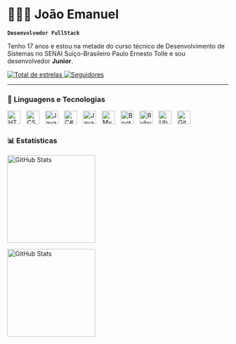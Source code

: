 # 👩🏻‍💻 João Emanuel

**`Desenvolvedor FullStack`**

Tenho 17 anos e estou na metade do curso técnico de Desenvolvimento de Sistemas no SENAI Suíço-Brasileiro Paulo Ernesto Tolle e sou desenvolvedor <strong>Junior</strong>.<br>

<p>
    <a href="https://github.com/JoaoNascimento1802?tab=repositories&sort=stargazers">
        <img 
            alt="Total de estrelas" 
            title="Total de estrelas GitHub" 
            src="https://custom-icon-badges.demolab.com/github/stars/JoaoNascimento1802?color=55960c&style=for-the-badge&labelColor=488207&logo=star&label=estrelas"
        />
    </a>
    <a href="https://github.com/JoaoNascimento1802?tab=followers">
        <img 
            alt="Seguidores" 
            title="Me siga no GitHub" 
            src="https://custom-icon-badges.demolab.com/github/followers/JoaoNascimento1802?color=236ad3&labelColor=1155ba&style=for-the-badge&logo=github&label=Seguidores&logoColor=white"
        />
    </a>
</p>

---

### 🤖 Linguagens e Tecnologias

<img 
    align="left" 
    alt="HTML"
    title="HTML" 
    width="30px" 
    style="padding-right: 10px;" 
    src="https://cdn.jsdelivr.net/gh/devicons/devicon@latest/icons/html5/html5-original.svg" 
/>
<img 
    align="left" 
    alt="CSS" 
    title="CSS"
    width="30px" 
    style="padding-right: 10px;" 
    src="https://cdn.jsdelivr.net/gh/devicons/devicon@latest/icons/css3/css3-original.svg" 
/>
<img 
    align="left" 
    alt="JavaScript" 
    title="JavaScript"
    width="30px" 
    style="padding-right: 10px;" 
    src="https://cdn.jsdelivr.net/gh/devicons/devicon@latest/icons/javascript/javascript-original.svg" 
/>
<img 
    align="left" 
    alt="C#"
    title="C#" 
    width="30px" 
    style="padding-right: 10px;" 
    src="https://icongr.am/devicon/csharp-original.svg?size=128&color=currentColor" 
/>
<img 
    align="left" 
    alt="Java"
    title="Java" 
    width="30px" 
    style="padding-right: 10px;" 
    src="https://icongr.am/devicon/java-original-wordmark.svg?size=128&color=currentColor" 
/>
<img 
    align="left" 
    alt="MySQL" 
    title="MySQL"
    width="30px" 
    style="padding-right: 10px;" 
    src="https://icongr.am/devicon/mysql-original-wordmark.svg?size=128&color=currentColor" 
/>
<img 
    align="left" 
    alt="Bootstrap"
    title="Bootstrap" 
    width="30px" 
    style="padding-right: 10px;" 
    src="https://cdn.jsdelivr.net/gh/devicons/devicon@latest/icons/bootstrap/bootstrap-original.svg" 
/>
<img 
    align="left" 
    alt="Ruby" 
    title="Ruby"
    width="30px" 
    style="padding-right: 10px;" 
    src="https://icongr.am/devicon/ruby-original-wordmark.svg?size=128&color=currentColor" 
/>
<img 
    align="left" 
    alt="Ubuntu" 
    title="Ubuntu"
    width="30px" 
    style="padding-right: 10px;" 
    src="https://icongr.am/devicon/ubuntu-plain-wordmark.svg?size=128&color=currentColor" 
/>
<img 
    align="left" 
    alt="Git" 
    title="Git"
    width="30px" 
    style="padding-right: 10px;" 
    src="https://cdn.jsdelivr.net/gh/devicons/devicon@latest/icons/git/git-original.svg" 
/>

<br/>
<br/>

### 📊 Estatísticas

<p style="display: flex; gap: 10px;">
  <img 
    alt="GitHub Stats" 
    height="200" 
    src="https://github-readme-stats.vercel.app/api?username=JoaoNascimento1802&show_icons=true&theme=tokyonight&include_all_commits=true&locale=pt-br" 
  />
  
  <img 
    alt="GitHub Stats" 
    height="200" 
    src="https://github-readme-stats.vercel.app/api/top-langs/?username=JoaoNascimento1802&theme=tokyonight&layout=compact&custom_title=Tecnologias&langs_count=9" 
  />
</p>
